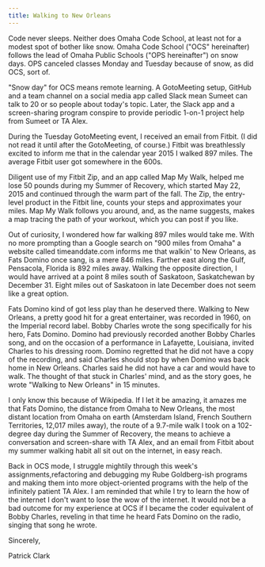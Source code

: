 ```yaml
---
title: Walking to New Orleans
---
```


Code never sleeps. Neither does Omaha Code School, at least not for a modest spot of bother like snow. Omaha Code School ("OCS" hereinafter) follows the lead of Omaha Public Schools ("OPS hereinafter") on snow days. OPS canceled classes Monday and Tuesday because of snow, as did OCS, sort of.

"Snow day" for OCS means remote learning. A GotoMeeting setup, GitHub and a team channel on a social media app called Slack mean Sumeet can talk to 20 or so people about today's topic. Later, the Slack app and a screen-sharing program conspire to provide periodic 1-on-1 project help from Sumeet or TA Alex. 

During the Tuesday GotoMeeting event, I received an email from Fitbit. (I did not read it until after the GotoMeeting, of course.) Fitbit was breathlessly excited to inform me that in the calendar year 2015 I walked 897 miles. The average Fitbit user got somewhere in the 600s. 

Diligent use of my Fitbit Zip, and an app called Map My Walk, helped me lose 50 pounds during my Summer of Recovery, which started May 22, 2015 and continued through the warm part of the fall. The Zip, the entry-level product in the Fitbit line, counts your steps and approximates your miles. Map My Walk follows you around, and, as the name suggests, makes a map tracing the path of your workout, which you can post if you like. 

Out of curiosity, I wondered how far walking 897 miles would take me. With no more prompting than a Google search on "900 miles from Omaha" a website called timeanddate.com informs me that walkin' to New Orleans, as Fats Domino once sang, is a mere 846 miles. Farther east along the Gulf, Pensacola, Florida is 892 miles away. Walking the opposite direction, I would have arrived at a point 8 miles south of Saskatoon, Saskatchewan by December 31. Eight miles out of Saskatoon in late December does not seem like a great option. 

Fats Domino kind of got less play than he deserved there. Walking to New Orleans, a pretty good hit for a great entertainer, was recorded in 1960, on the Imperial record label. Bobby Charles wrote the song specifically for his hero, Fats Domino. Domino had previously recorded another Bobby Charles song, and on the occasion of a performance in Lafayette, Louisiana, invited Charles to his dressing room. Domino regretted that he did not have a copy of the recording, and said Charles should stop by when Domino was back home in New Orleans. Charles said he did not have a car and would have to walk. The thought of that stuck in Charles' mind, and as the story goes, he wrote "Walking to New Orleans" in 15 minutes. 
 
I only know this because of Wikipedia. If I let it be amazing, it amazes me that Fats Domino, the distance from Omaha to New Orleans, the most distant location from Omaha on earth (Amsterdam Island, French Southern Territories, 12,017 miles away), the route of a 9.7-mile walk I took on a 102-degree day during the Summer of Recovery, the means to achieve a conversation and screen-share with TA Alex, and an email from Fitbit about my summer walking habit all sit out on the internet, in easy reach. 

Back in OCS mode, I struggle mightily through this week's assignments,refactoring and debugging my Rube Goldberg-ish programs and making them into more object-oriented programs with the help of the infinitely patient TA Alex. I am reminded that while I try to learn the how of the internet I don't want to lose the wow of the internet. It would not be a bad outcome for my experience at OCS if I became the coder equivalent of Bobby Charles, reveling in that time he heard Fats Domino on the radio, singing that song he wrote. 


Sincerely,

Patrick Clark
